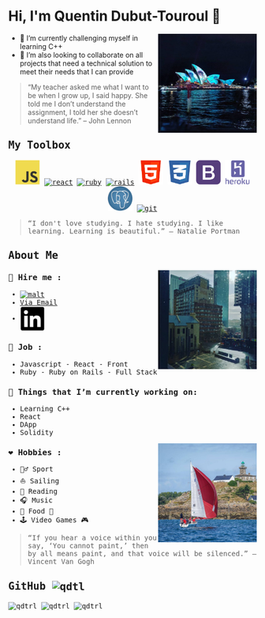 # Hi, I'm Quentin Dubut-Touroul :rocket:

<img  align="right" src="https://github.com/qdtrl/qdtrl/blob/main/Screen%20Shot%202020-12-14%20at%206.07.57%20pm.png?raw=true" alt="opera_house" width="200" height="200"/>

- 🌱 I’m currently challenging myself in learning C++
- 👯 I’m also looking to collaborate on all projects that need a technical solution to meet their needs that I can provide


> “My teacher asked me what I want to be when I grow up, I said happy. She told me I don’t understand the assignment, I told her she doesn’t understand life.” –  John Lennon

<samp>


## My Toolbox
<p align="center">
  <a href="https://developer.mozilla.org/en-US/docs/Learn/JavaScript/First_steps/What_is_JavaScript"><img src="https://raw.githubusercontent.com/devicons/devicon/ac557d6ff33ff370a5db99f97aeab35ea5c67fbd/icons/javascript/javascript-original.svg" alt="javascript" width="50" height="50"/></a>
  <a href="https://reactjs.org/"><img src="https://cdn2.iconfinder.com/data/icons/designer-skills/128/react-512.png" alt="react" width="50" height="50"/></a>
  <a href="https://www.ruby-lang.org/en/"><img src="https://cdn.iconscout.com/icon/free/png-256/ruby-47-1175102.png" alt="ruby" width="50" height="50"/></a>
  <a href="https://rubyonrails.org/"><img src="https://www.iconattitude.com/icons/open_icon_library/apps/png/256/development-ruby_on_rails.png" alt="rails" width="50" height="50"/></a>
  <a href="https://developer.mozilla.org/en-US/docs/Web/Guide/HTML/HTML5"><img src="https://github.com/qdtrl/qdtrl/blob/main/html5.png?raw=true" alt="html5" width="50" height="50"/></a>
  <a href="https://developer.mozilla.org/en-US/docs/Web/CSS"><img src="https://github.com/qdtrl/qdtrl/blob/main/css.png?raw=true" alt="css3" width="50" height="50"/></a>
  <a href="https://getbootstrap.com/"><img src="https://github.com/qdtrl/qdtrl/blob/main/logo-boostrap.png?raw=true" alt="bootstrap" width="50" height="50"/></a>
  <a href="https://www.heroku.com/"><img src="https://raw.githubusercontent.com/devicons/devicon/ac557d6ff33ff370a5db99f97aeab35ea5c67fbd/icons/heroku/heroku-plain-wordmark.svg" alt="heroku" width="50" height="50"/></a>
  <a href="https://www.postgresql.org/"><img src="https://github.com/qdtrl/qdtrl/blob/main/logo-postgresql.png?raw=true" alt="postgresql" width="50" height="50"/></a>
  <a href="https://git-scm.com/"><img src="https://www.vectorlogo.zone/logos/git-scm/git-scm-icon.svg" alt="git" width="50" height="50"/></a>
</p>

> “I don't love studying. I hate studying. I like learning. Learning is beautiful.” — Natalie Portman
  
## About Me

<img  align="right" src="https://github.com/qdtrl/qdtrl/blob/main/Screen%20Shot%202020-12-14%20at%206.08.48%20pm.png?raw=true" alt="sydney" width="200" height="200"/>

### :briefcase: Hire me :
- <a href="https://www.malt.fr/profile/qdt"><img align="center" src="https://res.cloudinary.com/hopwork/image/upload/rebranding2020/malt-logo/malt-red.svg" alt="malt" width="150" height="100"/></a>
- <a href="mailto:quentindtouroul@gmail.com">Via Email</a>
- <a href="https://www.linkedin.com/in/quentin-dubut-touroul-40a83513b/">
  <img align="center" src="https://raw.githubusercontent.com/devicons/devicon/ac557d6ff33ff370a5db99f97aeab35ea5c67fbd/icons/linkedin/linkedin-plain.svg" alt="linkedin" width="50" height="50"/>
</a>

### :gem: Job :

- Javascript - React - Front
- Ruby - Ruby on Rails - Full Stack

### 🔭 Things that I’m currently working on:

- Learning C++
- React
- DApp
- Solidity

 <img  align="right" src="https://github.com/qdtrl/qdtrl/blob/main/Screen%20Shot%202020-12-14%20at%206.08.34%20pm.png?raw=true" alt="j80" width="200" height="200"/>
 
### :heart: Hobbies :
 
 - :man_cartwheeling: Sport 
 - :sailboat: Sailing 
 - 📖 Reading 
 - :headphones: Music 
 - :croissant: Food :broccoli:
 - :joystick: Video Games :video_game:

> “If you hear a voice within you say, ‘You cannot paint,’ then by all means paint, and that voice will be silenced.” — Vincent Van Gogh


## GitHub <img align="center" src="https://img.shields.io/github/followers/qdtrl?style=social" alt="qdtl" />

<img align="center" src="https://github-readme-stats.vercel.app/api/top-langs/?username=qdtrl&layout=compact&hide=html" alt="qdtrl" />
<img align="center" src="https://github-readme-stats.vercel.app/api?username=qdtrl&show_icons=true" alt="qdtrl" />

<samp>
  
<img align="center" src="https://d29md5j3ph8xfz.cloudfront.net/100_percent/upload/Content/82047/THP_logoblock_grey.png" alt="qdtrl" />



